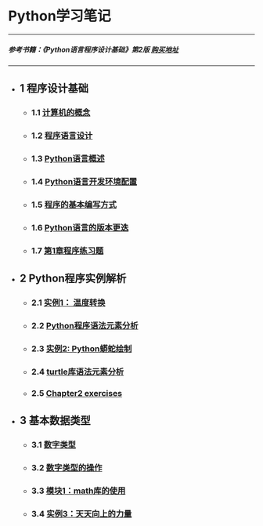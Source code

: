 # Python学习笔记
***
##### 参考书籍：《Python语言程序设计基础》第2版 [购买地址](http://www.hep.com.cn/book/details?uuid=56ed1a12-1515-1000-a9a4-8b199bb65ff2)
***
- ## 1 程序设计基础
  - ### 1.1 [计算机的概念](https://github.com/JackZander/Python-Note/blob/master/1.1%20%E8%AE%A1%E7%AE%97%E6%9C%BA%E7%9A%84%E6%A6%82%E5%BF%B5.md)
  - ### 1.2 [程序语言设计](https://github.com/JackZander/Python-Note/blob/master/1.2%E7%A8%8B%E5%BA%8F%E8%AF%AD%E8%A8%80%E8%AE%BE%E8%AE%A1.md)
  - ### 1.3 [Python语言概述](https://github.com/JackZander/Python-Note/blob/master/1.3Python%E8%AF%AD%E8%A8%80%E6%A6%82%E8%BF%B0)
  - ### 1.4 [Python语言开发环境配置](https://github.com/JackZander/Python-Note/blob/master/1.4Python%E8%AF%AD%E8%A8%80%E5%BC%80%E5%8F%91%E7%8E%AF%E5%A2%83%E9%85%8D%E7%BD%AE.md)
  - ### 1.5 [程序的基本编写方式](https://github.com/JackZander/Python-Note/blob/master/1.5%E7%A8%8B%E5%BA%8F%E7%9A%84%E5%9F%BA%E6%9C%AC%E7%BC%96%E5%86%99%E6%96%B9%E6%B3%95.md)
  - ### 1.6 [Python语言的版本更迭](https://github.com/JackZander/Python-Note/blob/master/1.6%20Python%E8%AF%AD%E8%A8%80%E7%9A%84%E7%89%88%E6%9C%AC%E6%9B%B4%E8%BF%AD.md)
  - ### 1.7 [第1章程序练习题](https://github.com/JackZander/Python-Note/tree/master/1%20%E7%A8%8B%E5%BA%8F%E7%BB%83%E4%B9%A0%E9%A2%98)
- ## 2 Python程序实例解析
  - ### 2.1 [实例1： 温度转换](https://github.com/JackZander/Python-Note/blob/master/2.1%20%E5%AE%9E%E4%BE%8B1:%E6%B8%A9%E5%BA%A6%E8%BD%AC%E6%8D%A2.md)
  - ### 2.2 [Python程序语法元素分析](https://github.com/JackZander/Python-Note/blob/master/2.2%20Python%E7%A8%8B%E5%BA%8F%E8%AF%AD%E6%B3%95%E5%85%83%E7%B4%A0%E5%88%86%E6%9E%90.md)
  - ### 2.3 [实例2: Python蟒蛇绘制](https://github.com/JackZander/Python-Note/blob/master/2.3%20实例2:%20Python蟒蛇绘制.md)  
  - ### 2.4 [turtle库语法元素分析](https://github.com/JackZander/Python-Note/blob/master/2.4%20turtle库语法元素分析.md) 
  - ### 2.5 [Chapter2 exercises](https://github.com/JackZander/Python-Note/blob/master/Chapter2%20exercises/readme)
- ## 3 基本数据类型
  - ### 3.1 [数字类型](https://github.com/JackZander/Python-Note/blob/master/3.1%20数字类型.md)
  - ### 3.2 [数字类型的操作](https://github.com/JackZander/Python-Note/blob/master/3.2%20数字类型的操作.md)
  - ### 3.3 [模块1：math库的使用](https://github.com/JackZander/Python-Note/blob/master/3.3%20模块1：math库的使用.md)
  - ### 3.4 [实例3：天天向上的力量](https://github.com/JackZander/Python-Note/tree/master/3.4)
